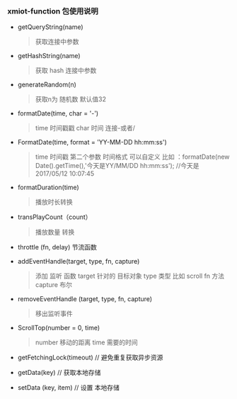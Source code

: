 ### xmiot-function 包使用说明

 * getQueryString(name) 
   >  获取连接中参数
 * getHashString(name) 
   > 获取 hash 连接中参数
 * generateRandom(n) 
   > 获取n为 随机数 默认值32
 * formatDate(time, char = '-') 
   > time 时间戳戳 char 时间 连接-或者/
 * FormatDate(time, format = 'YY-MM-DD hh:mm:ss')
   > time 时间戳 
    第二个参数  时间格式 可以自定义
    比如 ：formatDate(new Date().getTime(),'今天是YY/MM/DD hh:mm:ss');
    //今天是2017/05/12 10:07:45

 * formatDuration(time)
   > 播放时长转换

 * transPlayCount（count）

   > 播放数量 转换

 *   throttle  (fn, delay)  节流函数
  
 * addEventHandle(target, type, fn, capture) 
   > 添加 监听 函数 
     target 针对的 目标对象
     type 类型 比如 scroll
     fn  方法
     capture 布尔

 * removeEventHandle (target, type, fn, capture)

    > 移出监听事件

  * ScrollTop(number = 0, time)
    > number  移动的距离
     time 需要的时间

  * getFetchingLock(timeout) // 避免重复获取异步资源

  * getData(key)  // 获取本地存储

  * setData (key, item) // 设置 本地存储



     




